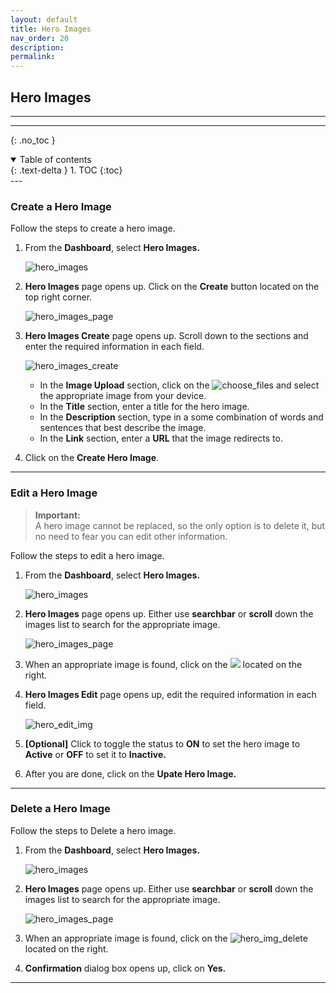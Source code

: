 ```yaml
---
layout: default
title: Hero Images
nav_order: 20
description:
permalink:
---
```


## Hero Images

---

---

{: .no_toc }

<details open markdown="block">
  <summary>
    Table of contents
  </summary>
  {: .text-delta }
1. TOC
{:toc}
</details>
---

### Create a Hero Image

Follow the steps to create a hero image.

1. From the **Dashboard**, select **Hero Images.**

   ![hero_images](../../images/heroimages/heroimgdash.png)

2. **Hero Images** page opens up. Click on the **Create** button located on the top right corner.

   ![hero_images_page](../../images/heroimages/hero_img_pages.png)

3. **Hero Images Create** page opens up. Scroll down to the sections and enter the required information in each field.

   ![hero_images_create](../../images/heroimages/hero_img_create.png)

   - In the **Image Upload** section, click on the ![choose_files](../../images/buttons/herochfiles.png) and select the appropriate image from your device.
   - In the **Title** section, enter a title for the hero image.
   - In the **Description** section, type in a some combination of words and sentences that best describe the image.
   - In the **Link** section, enter a **URL** that the image redirects to.

4. Click on the **Create Hero Image**.

---

### Edit a Hero Image

> **Important:**<br>
> A hero image cannot be replaced, so the only option is to delete it, but no need to fear you can edit other information.

Follow the steps to edit a hero image.

1. From the **Dashboard**, select **Hero Images.**

   ![hero_images](../../images/heroimages/heroimgdash.png)

2. **Hero Images** page opens up. Either use **searchbar** or **scroll** down the images list to search for the appropriate image.

   ![hero_images_page](../../images/heroimages/hero_img_pages.png)

3. When an appropriate image is found, click on the ![](../../images/buttons/herocheck.png) located on the right.
4. **Hero Images Edit** page opens up, edit the required information in each field.

   ![hero_edit_img](../../images/heroimages/hero_img_edit.png)

5. **[Optional]** Click to toggle the status to **ON** to set the hero image to **Active** or **OFF** to set it to **Inactive.**
6. After you are done, click on the **Upate Hero Image.**

---

### Delete a Hero Image

Follow the steps to Delete a hero image.

1. From the **Dashboard**, select **Hero Images.**

   ![hero_images](../../images/heroimages/heroimgdash.png)

2. **Hero Images** page opens up. Either use **searchbar** or **scroll** down the images list to search for the appropriate image.

   ![hero_images_page](../../images/heroimages/hero_img_pages.png)

3. When an appropriate image is found, click on the ![hero_img_delete](../../images/buttons/herodel.png) located on the right.
4. **Confirmation** dialog box opens up, click on **Yes.**

---
